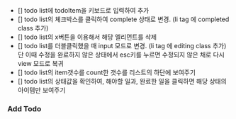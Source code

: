- [] todo list에 todoItem을 키보드로 입력하여 추가
- [] todo list의 체크박스를 클릭하여 complete 상태로 변경. (li tag 에 completed class 추가)
- [] todo list의 x버튼을 이용해서 해당 엘리먼트를 삭제
- [] todo list를 더블클릭했을 때 input 모드로 변경. (li tag 에 editing class 추가) 단 이때 수정을 완료하지 않은 상태에서 esc키를 누르면 수정되지 않은 채로 다시 view 모드로 복귀
- [] todo list의 item갯수를 count한 갯수를 리스트의 하단에 보여주기
- [] todo list의 상태값을 확인하여, 해야할 일과, 완료한 일을 클릭하면 해당 상태의 아이템만 보여주기



### Add Todo 

